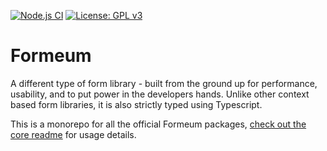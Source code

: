 [![Node.js CI](https://github.com/samboylett/formeum/actions/workflows/node.js.yml/badge.svg)](https://github.com/samboylett/formeum/actions/workflows/node.js.yml)
[![License: GPL v3](https://img.shields.io/badge/License-GPL%20v3-blue.svg)](https://www.gnu.org/licenses/gpl-3.0)

# Formeum

A different type of form library - built from the ground up for performance, usability, and to put power in the developers hands. Unlike other context based form libraries, it is also strictly typed using Typescript.

This is a monorepo for all the official Formeum packages, [check out the core readme](packages/core/README.md) for usage details.